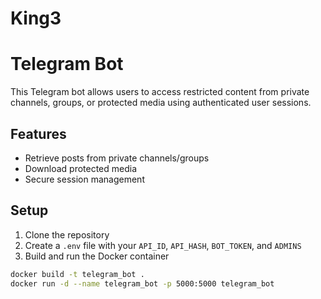 # King3
# Telegram Bot

This Telegram bot allows users to access restricted content from private channels, groups, or protected media using authenticated user sessions.

## Features
- Retrieve posts from private channels/groups
- Download protected media
- Secure session management

## Setup
1. Clone the repository
2. Create a `.env` file with your `API_ID`, `API_HASH`, `BOT_TOKEN`, and `ADMINS`
3. Build and run the Docker container

```bash
docker build -t telegram_bot .
docker run -d --name telegram_bot -p 5000:5000 telegram_bot
